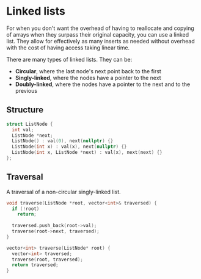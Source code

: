 # Linked lists

For when you don't want the overhead of having to reallocate and copying of arrays when they surpass their original
capacity, you can use a linked list. They allow for effectively as many inserts as needed without overhead with the cost
of having access taking linear time.

There are many types of linked lists. They can be:

- **Circular**, where the last node's next point back to the first
- **Singly-linked**, where the nodes have a pointer to the next
- **Doubly-linked**, where the nodes have a pointer to the next and to the previous

## Structure

```cpp
struct ListNode {
  int val;
  ListNode *next;
  ListNode() : val(0), next(nullptr) {}
  ListNode(int x) : val(x), next(nullptr) {}
  ListNode(int x, ListNode *next) : val(x), next(next) {}
};
```

## Traversal

A traversal of a non-circular singly-linked list.

```cpp
void traverse(ListNode *root, vector<int>& traversed) {
  if (!root)
    return;
  
  traversed.push_back(root->val);
  traverse(root->next, traversed);
}

vector<int> traverse(ListNode* root) {
  vector<int> traversed;
  traverse(root, traversed);
  return traversed;
}
```